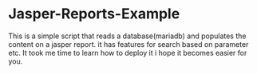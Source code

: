 # Jasper-Reports-Example
This is a simple script that reads a database(mariadb) and populates the content on a jasper report. it has features for search based on parameter etc.
It took me time to learn how to deploy it i hope it becomes easier for you. 

